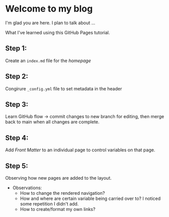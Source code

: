 # Welcome to my blog

I'm glad you are here. I plan to talk about ...

What I've learned using this GitHub Pages tutorial.

## Step 1: 
Create an `index.md` file for the *homepage*

## Step 2:
Congirure `_config.yml` file to set metadata in the header

## Step 3:
Learn GitHub flow -> commit changes to new branch for editing, then merge back to main when all changes are complete.

## Step 4:
Add *Front Matter* to an individual page to control variables on that page.

## Step 5: 
Observing how new pages are added to the layout. 
* Observations:
  * How to change the rendered navigation?
  * How and where are certain variable being carried over to? I noticed some repetition I didn't add.
  * How to create/format my own links?
